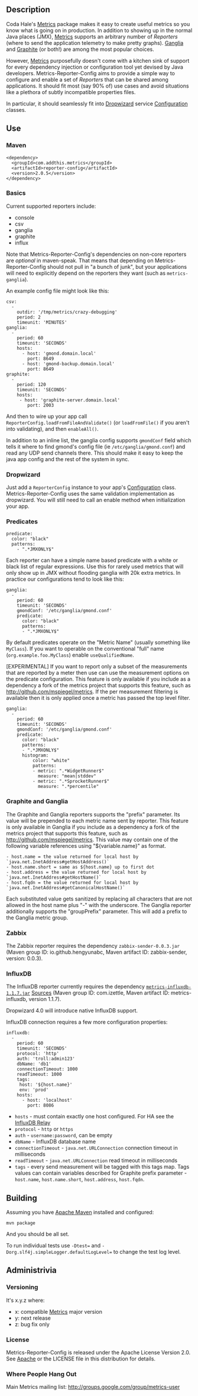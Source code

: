 ## Description

Coda Hale's [Metrics](http://github.com/codahale/metrics) package
makes it easy to create useful metrics so you know what is going on in
production.  In addition to showing up in the normal Java places
(JMX), [Metrics](http://github.com/codahale/metrics) supports an
arbitrary number of *Reporters* (where to send the application
telemetry to make pretty graphs).  [Ganglia](http://ganglia.info/) and
[Graphite](http://graphite.wikidot.com/) (or both!) are among the most
popular choices.

However, [Metrics](http://github.com/codahale/metrics) purposefully
doesn't come with a kitchen sink of support for every dependency
injection or configuration tool yet devised by Java developers.
Metrics-Reporter-Config aims to provide a simple way to configure and
enable a set of *Reporters* that can be shared among applications.  It
should fit most (say 90% of) use cases and avoid situations like a
plethora of subtly incompatible properties files.

In particular, it should seamlessly fit into
[Dropwizard](http://dropwizard.codahale.com/) service
[Configuration](http://dropwizard.codahale.com/getting-started/#creating-a-configuration-class)
classes.

## Use

### Maven

    <dependency>
      <groupId>com.addthis.metrics</groupId>
      <artifactId>reporter-config</artifactId>
      <version>2.0.5</version>
    </dependency>

### Basics

Current supported reporters include:

 * console
 * csv
 * ganglia
 * graphite
 * influx

Note that Metrics-Reporter-Config's dependencies on non-core reporters
are *optional* in maven-speak.  That means that depending on
Metrics-Reporter-Config should not pull in "a bunch of junk", but your
applications will need to explicitly depend on the reporters they want
(such as `metrics-ganglia`).

An example config file might look like this:

    csv:
      -
        outdir: '/tmp/metrics/crazy-debugging'
        period: 2
        timeunit: 'MINUTES'
    ganglia:
      -
        period: 60
        timeunit: 'SECONDS'
        hosts:
          - host: 'gmond.domain.local'
            port: 8649
          - host: 'gmond-backup.domain.local'
            port: 8649
    graphite:
      -
        period: 120
        timeunit: 'SECONDS'
        hosts:
         - host: 'graphite-server.domain.local'
            port: 2003


And then to wire up your app call
`ReporterConfig.loadFromFileAndValidate()` (or `loadFromFile()` if you
aren't into validating), and then `enableAll()`.

In addition to an inline list, the ganglia config supports `gmondConf`
field which tells it where to find gmond's config file (ie
`/etc/ganglia/gmond.conf`) and read any UDP send channels there.  This
should make it easy to keep the java app config and the rest of the
system in sync.


### Dropwizard

Just add a `ReporterConfig` instance to your app's
[Configuration](http://dropwizard.codahale.com/getting-started/#creating-a-configuration-class)
class.  Metrics-Reporter-Config uses the same validation
implementation as dropwizard. You will still need to call an enable
method when initialization your app.


### Predicates

    predicate:
      color: "black"
      patterns:
        - ".*JMXONLY$"

Each reporter can have a simple name based predicate with a white or
black list of regular expressions.  Use this for rarely used metrics
that will only show up in JMX without flooding ganglia with 20k extra
metrics.  In practice our configurations tend to look like this:

    ganglia:
      -
        period: 60
        timeunit: 'SECONDS'
        gmondConf: '/etc/ganglia/gmond.conf'
        predicate:
          color: "black"
          patterns:
          - ".*JMXONLY$"

By default predicates operate on the "Metric Name" (usually something
like `MyClass`).  If you want to operable on the conventional "full"
name (`org.example.foo.MyClass`) enable `useQualifiedName`.

[EXPERIMENTAL] If you want to report only a subset of the measurements
that are reported by a meter then use can use the measurement options
on the predicate configuration. This feature is only available if you
include as a dependency a fork of the metrics project that supports
this feature, such as http://github.com/mspiegel/metrics.  If the per
measurement filtering is available then it is only applied once a
metric has passed the top level filter.

    ganglia:
      -
        period: 60
        timeunit: 'SECONDS'
        gmondConf: '/etc/ganglia/gmond.conf'
        predicate:
          color: "black"
          patterns:
          - ".*JMXONLY$"
          histogram:
              color: "white"
              patterns:
              - metric: ".*WidgetRunner$"
                measure: "mean|stddev"
              - metric: ".*SprocketRunner$"
                measure: ".*percentile"

### Graphite and Ganglia

The Graphite and Ganglia reporters supports the "prefix" parameter. Its value will be
prepended to each metric name sent by reporter. This feature is only available
in Ganglia if you include as a dependency a fork of the metrics project that supports
this feature, such as http://github.com/mspiegel/metrics. This value
may contain one of the following variable references using "${variable.name}"
as format.

	- host.name = the value returned for local host by `java.net.InetAddress#getHostAddress()`
	- host.name.short = same as ${host.name} up to first dot
	- host.address = the value returned for local host by `java.net.InetAddress#getHostName()`
	- host.fqdn = the value returned for local host by `java.net.InetAddress#getCanonicalHostName()`

Each substituted value gets sanitized by replacing all characters that
are not allowed in the host name plus "-" with the underscore. The Ganglia reporter additionally
supports the "groupPrefix" parameter. This will add a prefix to the Ganglia metric group.

### Zabbix

The Zabbix reporter requires the dependency `zabbix-sender-0.0.3.jar` (Maven group ID: io.github.hengyunabc,
Maven artifact ID: zabbix-sender, version: 0.0.3).

### InfluxDB

The InfluxDB reporter currently requires the dependency [`metrics-influxdb-1.1.7.jar`](http://repo1.maven.org/maven2/com/izettle/metrics-influxdb/1.1.7/metrics-influxdb-1.1.7.jar)
[Sources](https://github.com/iZettle/dropwizard-metrics-influxdb) (Maven group ID: com.izettle,
Maven artifact ID: metrics-influxdb, version 1.1.7).

Dropwizard 4.0 will introduce native InfluxDB support.

InfluxDB connection requires a few more configuration properties:

    influxdb:
      -
        period: 60
        timeunit: 'SECONDS'
        protocol: 'http'
        auth: 'troll:admin123'
        dbName: 'db1'
        connectionTimeout: 1000
        readTimeout: 1000
        tags:
         host: '${host.name}'
         env: 'prod'
        hosts:
          - host: 'localhost'
            port: 8086

* `hosts` - must contain exactly one host configured. For HA see the [InfluxDB Relay](https://github.com/influxdata/influxdb-relay)
* `protocol` - `http` or `https`
* `auth` - `username:password`, can be empty
* `dbName` - InfluxDB database name
* `connectionTimeout` - `java.net.URLConnection` connection timeout in milliseconds
* `readTimeout` - `java.net.URLConnection` read timeout in milliseconds
* `tags` - every send measurement will be tagged with this tags map. Tags values can contain variables described for Graphite prefix parameter - `host.name`, `host.name.short`, `host.address`, `host.fqdn`.

## Building

Assuming you have [Apache Maven](http://maven.apache.org/) installed
and configured:

    mvn package

And you should be all set.

To run individual tests use `-Dtest=` and
`-Dorg.slf4j.simpleLogger.defaultLogLevel=` to change the test log
level.

## Administrivia

### Versioning

It's x.y.z where:

 * x: compatible [Metrics](http://github.com/codahale/metrics) major version
 * y: next release
 * z: bug fix only

### License

Metrics-Reporter-Config is released under the Apache License Version 2.0.  See
[Apache](http://www.apache.org/licenses/LICENSE-2.0) or the LICENSE file
in this distribution for details.


### Where People Hang Out

Main Metrics mailing list: http://groups.google.com/group/metrics-user
